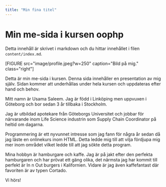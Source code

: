 ```yaml
---
title: "Min fina titel"
---
```

Min me-sida i kursen oophp
=========================

Detta innehåll är skrivet i markdown och du hittar innehållet i filen `content/index.md`.

[FIGURE src="image/profile.jpeg?w=250" caption="Bild på mig." class="right"]

Detta är min me-sida i kursen. Denna sida innehåller en presentation av mig själv. Sidan kommer att underhållas under hela kursen och uppdateras  efter hand och behov.

Mitt namn är Usama Saleem. Jag är född i Linköping men uppvuxen i Göteborg och bor sedan 3 år tillbaka i Stockholm.

Jag är utbildad apotekare från Göteborgs Universitet och jobbar för närvarande inom Life Science industrin som Supply Chain Coordinator på heltid om dagarna.

Programmering är ett nyvunnet intresse som jag fann för några år sedan då jag läste en onlinekurs inom HTML. Detta ledde mig till att vilja fördjupa mig mer inom området vilket ledde till att jag sökte detta program.

Mina hobbyn är hamburgare och kaffe. Jag är på jakt efter den perfekta hamburgaren och har prövat ett gäng olika, det närmsta jag har kommit till perfekt är In n Out burgers i Kalifornien. Vidare är jag även kaffefantast där favoriten är av typen Cortado.

Vi hörs!
